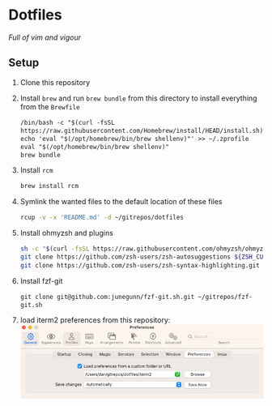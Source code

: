 # Dotfiles
*Full of vim and vigour*

## Setup
1. Clone this repository

2. Install `brew` and run `brew bundle` from this directory to install everything from the `Brewfile`
   ```shell
   /bin/bash -c "$(curl -fsSL https://raw.githubusercontent.com/Homebrew/install/HEAD/install.sh)"
   echo 'eval "$(/opt/homebrew/bin/brew shellenv)"' >> ~/.zprofile
   eval "$(/opt/homebrew/bin/brew shellenv)"
   brew bundle
   ```

3. Install `rcm`
    ```sh
    brew install rcm
    ```

4. Symlink the wanted files to the default location of these files
    ```sh
    rcup -v -x 'README.md' -d ~/gitrepos/dotfiles
    ```

5. Install ohmyzsh and plugins
    ```sh
    sh -c "$(curl -fsSL https://raw.githubusercontent.com/ohmyzsh/ohmyzsh/master/tools/install.sh)"
    git clone https://github.com/zsh-users/zsh-autosuggestions ${ZSH_CUSTOM:-~/.oh-my-zsh/custom}/plugins/zsh-autosuggestions
    git clone https://github.com/zsh-users/zsh-syntax-highlighting.git ${ZSH_CUSTOM:-~/.oh-my-zsh/custom}/plugins/zsh-syntax-highlighting
    ```

6. Install fzf-git
    ```shell
    git clone git@github.com:junegunn/fzf-git.sh.git ~/gitrepos/fzf-git.sh
    ```

7. load iterm2 preferences from this repository: ![](.README_images/iterm2-preferences.png)